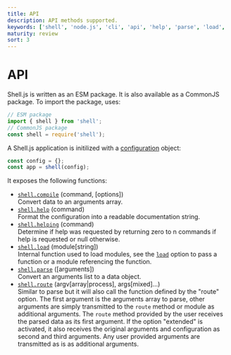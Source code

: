 ```yaml
---
title: API
description: API methods supported.
keywords: ['shell', 'node.js', 'cli', 'api', 'help', 'parse', 'load', 'route', 'compile']
maturity: review
sort: 3
---
```


# API 

Shell.js is written as an ESM package. It is also available as a CommonJS package. To import the package, uses:

```js
// ESM package
import { shell } from 'shell';
// CommonJS package
const shell = require('shell');
```

A Shell.js application is initilized with a [configuration](/config/) object:

```js
const config = {};
const app = shell(config);
```

It exposes the following functions:

* [`shell.compile`](./compile/) (command, [options])   
  Convert data to an arguments array.
* [`shell.help`](./help/) (command)   
  Format the configuration into a readable documentation string.
* [`shell.helping`](./helping/) (command)   
  Determine if help was requested by returning zero to n commands if help is requested or null otherwise.
* [`shell.load`](./load/) (module[string])   
  Internal function used to load modules, see the [`load`](/config/load/) option to pass a function or a module referencing the function.
* [`shell.parse`](./parse/) ([arguments])   
  Convert an arguments list to a data object.
* [`shell.route`](./route/) (argv[array|process], args[mixed]...)   
  Similar to parse but it will also call the function defined by the "route"
  option. The first argument is the arguments array to parse, other arguments
  are simply transmitted to the `route` method or module as additional arguments.
  The `route` method provided by the user receives the parsed data as its
  first argument. If the option "extended" is activated, it also receives the
  original arguments and configuration as second and third arguments. Any user
  provided arguments are transmitted as is as additional arguments.
